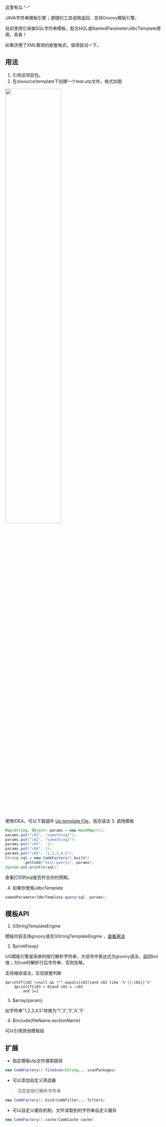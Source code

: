 这里有瓜 ^-^

JAVA字符串模板引擎；便捷的工具调用返回、支持Groovy模板引擎。

目前使用它来做SQL字符串模板，配合HQL或NamedParameterJdbcTemplate使用，真香！

如果厌倦了XML繁琐的嵌套格式，值得尝试一下。

## 用法

1. 引用该项目包。
2. 在resource/template下创建一个test.utp文件。格式如图

<img src="https://gitee.com/fddi/ug-template-engine/raw/master/docs/e1.png" width="60%">

使用IDEA，可以下载插件 [Ug template File](https://plugins.jetbrains.com/plugin/18710-ug-template-file/versions/stable/182388)，高亮语法
3. 调用模板
```java
Map<String, Object> params = new HashMap<>();
params.put("c01", "something1");
params.put("c02", "something2");
params.put("c03", -1);
params.put("c04", 1);
params.put("c05", "1,2,3,4,5");
String sql = new CombFactory().build()
        .getComb("test.query1", params);
System.out.println(sql);
```

查看打印的sql是否符合你的预期。

4. 如果你使用JdbcTemplate
```java
namedParameterJdbcTemplate.query(sql, params);
```

## 模板API

1. GStringTemplateEngine 

模板内容支持groovy语言GStringTemplateEngine ，[查看用法](http://www.groovy-lang.org/templating.html#_gstringtemplateengine)

2. $printIf{exp}

UG模板引擎是简单的按行解析字符串，大括号中表达式为groovy语法，返回bol值；为true时解析行后字符串，否则忽略。

支持缩进语法，实现嵌套判断
```
$printIf{c02 !=null && !"".equals(c02)}and c02 like '%'||:c02||'%'
    $printIf{c03 > 0}and c03 = :c03
        and 1=1
```

3. $array{param}

如字符串"1,2,3,4,5"转换为'1','2','3','4','5'

4. $include{fileName.sectionName}

可以引用其他模板段

## 扩展

- 指定模板utp文件搜索路径
```java
new CombFactory().fileScan(String... scanPackages)
```

- 可以添加自定义筛选器
> 注意是按行解析字符串

```java
new CombFactory().bind(CombFilter... filters)
```

- 可以自定义缓存机制，文件读取到的字符串自定义缓存
```java
new CombFactory().cache(CombCache cache)
```
